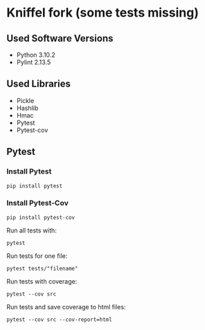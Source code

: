 # Kniffel fork (some tests missing)

## Used Software Versions
- Python 3.10.2
- Pylint 2.13.5

## Used Libraries
- Pickle
- Hashlib
- Hmac
- Pytest
- Pytest-cov

## Pytest

### Install Pytest
```shell
pip install pytest
```

### Install Pytest-Cov
```shell
pip install pytest-cov
```

Run all tests with:
```shell
pytest
```

Run tests for one file:
```shell
pytest tests/"filename"
```

Run tests with coverage:
```shell
pytest --cov src
```

Run tests and save coverage to html files:
````shell
pytest --cov src --cov-report=html
````

